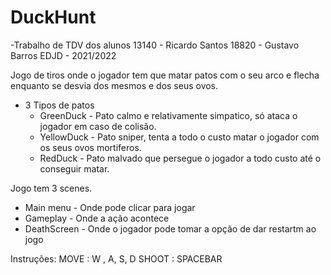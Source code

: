 # DuckHunt

-Trabalho de TDV dos alunos 
13140 - Ricardo Santos
18820 - Gustavo Barros
EDJD - 2021/2022

Jogo de tiros onde o jogador tem que matar patos com o seu arco e flecha enquanto se desvia dos mesmos e dos seus ovos.

- 3 Tipos de patos
  - GreenDuck - Pato calmo e relativamente simpatico, só ataca o jogador em caso de colisão.
  - YellowDuck - Pato sniper, tenta a todo o custo matar o jogador com os seus ovos mortiferos.
  - RedDuck - Pato malvado que persegue o jogador a todo custo até o conseguir matar.

 Jogo tem 3 scenes.
  - Main menu - Onde pode clicar para jogar
  - Gameplay - Onde a ação acontece
  - DeathScreen - Onde o jogador pode tomar a opção de dar restartm ao jogo


Instruções:
MOVE : W , A, S, D
SHOOT : SPACEBAR
